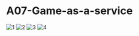 # A07-Game-as-a-service
![1](https://user-images.githubusercontent.com/66707594/174899760-e066610d-74ee-4528-b36d-651865897ee2.gif)
![2](https://user-images.githubusercontent.com/66707594/174899755-0e657af8-0be3-457e-a7c7-c3d709309ec1.gif)
![3](https://user-images.githubusercontent.com/66707594/174899752-64a903ff-90d9-4c07-abcd-5145f9dce0da.gif)
![4](https://user-images.githubusercontent.com/66707594/174899749-b10f66cd-df31-4b1d-880f-2018d365bc95.gif)
